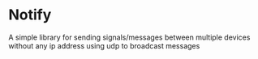 # Notify

A simple library for sending signals/messages between multiple devices without any ip address using udp to broadcast messages
